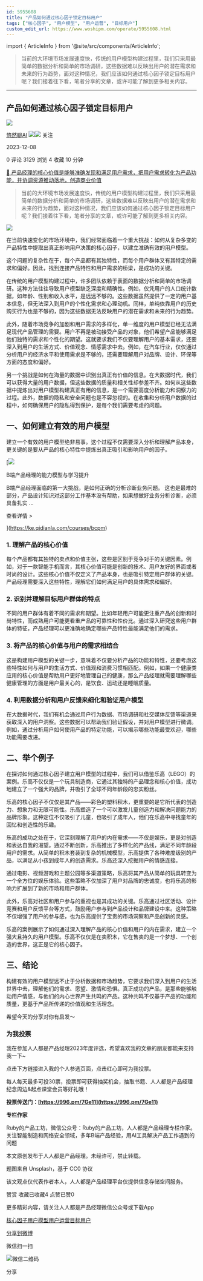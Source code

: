```yaml
---
id: 5955608
title: "产品如何通过核心因子锁定目标用户"
tags: ["核心因子", "用户模型", "用户运营", "目标用户"]
custom_edit_url: https://www.woshipm.com/operate/5955608.html
---
```

import { ArticleInfo } from '@site/src/components/ArticleInfo';

<ArticleInfo
    author="悠然聊AI"
    authorLink="https://www.woshipm.com/u/1536905"
    published="2023-12-08"
    views={3129}
    comments={0}
    collects={4}
/>

> 当前的大环境市场发展速度快，传统的用户模型构建过程里，我们只采用最简单的数据分析和简单的市场调研，这些数据难以反映出用户的潜在需求和未来的行为趋势，面对这种情况，我们应该如何通过核心因子锁定目标用户呢？我们接着往下看，笔者分享的文章，或许可能了解到更多相关内容。

---

## 产品如何通过核心因子锁定目标用户

[![](https://static.woshipm.com/view/woshipm_api_def_20230908102906_6127.jpeg?imageView2/1/w/72/h/72/q/100)](https://www.woshipm.com/u/1536905)

[悠然聊AI](https://www.woshipm.com/u/1536905) ![](https://static.woshipm.com/tag/1121_1@2x.png)![](https://static.woshipm.com/tag/2105_1@2x.png) 关注

2023-12-08

0 评论 3129 浏览 4 收藏 10 分钟

[🔗 产品经理的核心价值是能够准确发现和满足用户需求，把用户需求转化为产品功能，并协调资源推动落地，创造商业价值](https://ke.qidianla.com/courses/90pm)

> 当前的大环境市场发展速度快，传统的用户模型构建过程里，我们只采用最简单的数据分析和简单的市场调研，这些数据难以反映出用户的潜在需求和未来的行为趋势，面对这种情况，我们应该如何通过核心因子锁定目标用户呢？我们接着往下看，笔者分享的文章，或许可能了解到更多相关内容。

![](https://image.woshipm.com/2023/04/14/91d37828-da9e-11ed-95a1-00163e0b5ff3.png)

在当前快速变化的市场环境中，我们经常面临着一个重大挑战：如何从复杂多变的产品特性中提取出真正影响用户决策的核心因子，以建立准确有效的用户模型。

这个问题的复杂性在于，每个产品都有其独特性，而每个用户群体又有其特定的需求和偏好。因此，找到连接产品特性和用户需求的桥梁，是成功的关键。

在传统的用户模型构建过程中，许多团队依赖于表面的数据分析和简单的市场调研。这种方法往往导致用户模型缺乏深度和精确性。例如，仅凭用户的人口统计数据，如年龄、性别和收入水平，是远远不够的。这些数据虽然提供了一定的用户基本信息，但无法深入到用户的个性化需求和心理动机。同样，单纯依靠用户的历史购买行为也是不够的，因为这些数据无法反映用户的潜在需求和未来的行为趋势。

此外，随着市场竞争的加剧和用户需求的多样化，单一维度的用户模型已经无法满足现代产品管理的需要。用户不再是被动接受产品的对象，他们希望产品能够满足他们独特的需求和个性化的期望。这就要求我们不仅要理解用户的基本需求，还要深入到用户的生活方式、价值观念、情感需求中去。例如，在汽车行业，仅仅通过分析用户的经济水平和使用需求是不够的，还需要理解用户对品牌、设计、环保等方面的态度和偏好。

另一个挑战是如何在海量的数据中识别出真正有价值的信息。在大数据时代，我们可以获得大量的用户数据，但这些数据的质量和相关性却参差不齐。如何从这些数据中提炼出对用户模型构建真正有用的信息，是一个需要高度分析能力和洞察力的过程。此外，数据的隐私和安全问题也是不容忽视的。在收集和分析用户数据的过程中，如何确保用户的隐私得到保护，是每个我们需要考虑的问题。

## 一、如何建立有效的用户模型

建立一个有效的用户模型绝非易事。这个过程不仅需要深入分析和理解产品本身，更关键的是要从产品的核心特性中提炼出真正吸引和影响用户的因子。

[![](https://image.woshipm.com/2023/08/02/1554eea8-30e3-11ee-88e7-00163e0b5ff3.png)

B端产品经理的能力模型与学习提升

B端产品经理面临的第一大挑战，是如何正确的分析诊断业务问题。 这也是最难的部分，产品设计知识对这部分工作基本没有帮助，如果想做好业务分析诊断，必须具备扎实 ...

查看详情 >

](https://ke.qidianla.com/courses/bcpm)

### 1\. 理解产品的核心价值

每个产品都有其独特的卖点和价值主张，这些是区别于竞争对手的关键因素。例如，对于一款智能手机而言，其核心价值可能是创新的技术、用户友好的界面或者时尚的设计。这些核心价值不仅定义了产品本身，也是吸引特定用户群体的关键。产品经理需要深入这些特性，理解它们如何满足用户的具体需求和偏好。

### 2\. 识别并理解目标用户群体的特点

不同的用户群体有着不同的需求和期望。比如年轻用户可能更注重产品的创新和时尚特性，而成熟用户可能更看重产品的可靠性和性价比。通过深入研究这些用户群体的特征，产品经理可以更准确地确定哪些产品特性最能满足他们的需求。

### 3\. 将产品的核心价值与用户的需求相结合

这是构建用户模型的关键一步，意味着不仅要分析产品的功能和特性，还要考虑这些特性如何与用户的生活方式、价值观和消费习惯相匹配。例如，如果一个健康类应用的核心价值是帮助用户更好地管理自己的健康，那么产品经理就需要理解哪些健康管理的方面是用户最关心的，是饮食、运动还是睡眠质量。

### 4\. 利用数据分析和用户反馈来细化和验证用户模型

在大数据时代，我们有机会通过用户行为数据、市场调研和社交媒体反馈等渠道来获取深入的用户洞察。这些数据可以帮助我们验证假设，并对用户模型进行微调。例如，通过分析用户如何使用产品的特定功能，可以揭示哪些功能最受欢迎，哪些功能需要改进。

## 二、举个例子

在探讨如何通过核心因子建立用户模型的过程中，我们可以借鉴乐高（LEGO）的案例。乐高不仅仅是一个玩具制造商，它通过其独特的产品理念和核心价值，成功地建立了一个强大的品牌，并吸引了全球不同年龄段的忠实粉丝。

乐高的核心因子不仅仅是其产品——彩色的塑料积木，更重要的是它所代表的创造力、想象力和无限可能性。乐高塑造了一个可以激发儿童创造力和解决问题能力的品牌形象。这种定位不仅吸引了儿童，也吸引了成年人，他们在乐高中寻找童年的回忆和创造性的乐趣。

乐高的成功之处在于，它深刻理解了用户的内在需求——不仅是娱乐，更是对创造和表达自我的渴望。通过不断创新，乐高推出了多样化的产品线，满足不同年龄段用户的需求。从简单的积木套装到复杂的机械模型，乐高提供了各种难度级别的产品，以满足从小孩到成年人的创造需求。乐高还深入挖掘用户的情感连接。

通过电影、视频游戏和主题公园等多渠道策略，乐高将其产品从简单的玩具转变为一个全方位的娱乐体验。这些策略不仅加深了用户对品牌的忠诚度，也将乐高的影响力扩展到了新的市场和用户群体。

此外，乐高对社区和用户参与的重视也是其成功的关键。乐高通过社区活动、设计竞赛和用户反馈平台等方式，鼓励用户参与到产品设计和品牌建设中来。这种策略不仅增强了用户的参与感，也为乐高提供了宝贵的市场洞察和产品创新的灵感。

乐高的案例展示了如何通过深入理解产品的核心价值和用户的内在需求，建立一个强大且持久的用户模型。乐高不仅仅是在卖积木，它在售卖的是一个梦想、一个创造的世界，这正是它的核心因子。

## 三、结论

构建有效的用户模型远不止于分析数据和市场趋势，它要求我们深入到用户的生活世界中去，理解他们的需求、愿望、激情和恐惧。真正成功的产品，是那些能够触动用户情感，与他们的内心世界产生共鸣的产品。这种共鸣不仅基于产品的功能和质量，更基于产品所传递的价值观和生活理念。

希望今天的分享对你有启发～

### 为我投票

我在参加人人都是产品经理2023年度评选，希望喜欢我的文章的朋友都能来支持我一下~

点击下方链接进入我的个人参选页面，点击红心即可为我投票。

每人每天最多可投30票，投票即可获得抽奖机会，抽取书籍、人人都是产品经理纪念周边&起点课堂会员等好礼哦！

**投票传送门：[https://996.pm/7Ge11](https://996.pm/7Ge11)**

**专栏作家**

Ruby的产品工坊，微信公众号：Ruby的产品工坊，人人都是产品经理专栏作家。关注智能制造和网络安全领域，多年B端产品经验，用AI工具解决产品工作遇到的问题

本文原创发布于人人都是产品经理。未经许可，禁止转载。

题图来自 Unsplash，基于 CC0 协议

该文观点仅代表作者本人，人人都是产品经理平台仅提供信息存储空间服务。

赞赏 收藏已收藏4 点赞已赞0

更多精彩内容，请关注人人都是产品经理微信公众号或下载App

[核心因子](https://www.woshipm.com/tag/%e6%a0%b8%e5%bf%83%e5%9b%a0%e5%ad%90)[用户模型](https://www.woshipm.com/tag/%e7%94%a8%e6%88%b7%e6%a8%a1%e5%9e%8b)[用户运营](https://www.woshipm.com/tag/%e7%94%a8%e6%88%b7%e8%bf%90%e8%90%a5)[目标用户](https://www.woshipm.com/tag/%e7%9b%ae%e6%a0%87%e7%94%a8%e6%88%b7)

[分享到微博](https://service.weibo.com/share/share.php?appkey=2775287854&title=产品如何通过核心因子锁定目标用户&url=https://www.woshipm.com/operate/5955608.html&pic=https://image.woshipm.com/2023/04/14/91d37828-da9e-11ed-95a1-00163e0b5ff3.png)

微信扫一扫

![微信二维码](https://api.pwmqr.com/qrcode/create/?url=https://www.woshipm.com/operate/5955608.html)

分享